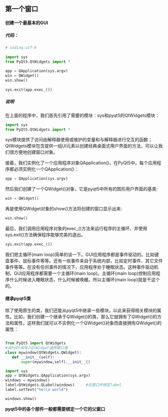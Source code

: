 ## 第一个窗口
#### 创建一个最基本的GUI
##### 代码：
```python
# coding:utf-8
 
import sys
from PyQt5.QtWidgets import *
 
app = QApplication(sys.argv)
win = QWidget()
win.show()
 
sys.exit(app.exec_())
```
##### 说明
在上面的程序中，我们首先引用了需要的模块：sys和pyqt5的QtWidgets模块：
```python
import sys
from PyQt5.QtWidgets import *
 ```
sys模块提供了访问由解释器使用或维护的变量和与解释器进行交互的函数；
QtWidgets模块包含提供一组UI元素以创建经典桌面式用户界面的方法，可以让我们很方便地创建窗口对象。

接着，我们实例化了一个应用程序对象QApplication()，在PyQt5中，每个应用程序都必须实例化一个QApplication()：
```python
app = QApplication(sys.argv)
 ```
然后我们创建了一个QWidget()对象，它是pyqt5中所有的图形用户界面的基类:
```python
win = QWidget()
 ```
再是使用QWidget对象的show()方法将创建的窗口显示出来:

```python
win.show()
 ```
最后，我们调用应用程序对象的exec_()方法来运行程序的主循环，并使用sys.exit()方法确保程序能够完美的退出。

```python
sys.exit(app.exec_())
 ```
 我们把主循环(main loop)简单的谈一下。GUI应用程序都是事件驱动的。比如键盘事件、鼠标事件等等。还有一些事件来自于系统内部，比如定时事件、其它文件事件等等。在没有任何事件的情况下，应用程序处于睡眠状态。这种事件驱动机制，GUI应用程序都需要一个主循环(main loop)。主循环(main loop)控制应用程序什么时候进入睡眠状态，什么时候被唤醒。所以主循环(main loop)就是干这个的。
 
 #### 继承pyqt5类
 除了使用原生的类，我们还能从pyqt5中继承一些模块，以此来获得相关模块的属性。比如，我们创建一个继承于QWidget()的类，那么它就拥有了QWidget()的方法和属性，这样我们就可以不实例化一个QWidget()对象而直接拥有QWidget()的属性：
 ```python
 
from PyQt5 import QtWidgets
#从PyQt库导入QtWidget通用窗口类
class mywindow(QtWidgets.QWidget):
    def __init__(self):
        super(mywindow,self).__init__()
 
import sys
app = QtWidgets.QApplication(sys.argv)
windows = mywindow()
label=QtWidgets.QLabel(windows)     #在窗口中绑定label
label.setText("hello world")
 
windows.show()

 ```
 
 **pyqt5中的各个部件一般都需要绑定一个它的父窗口**
 

  